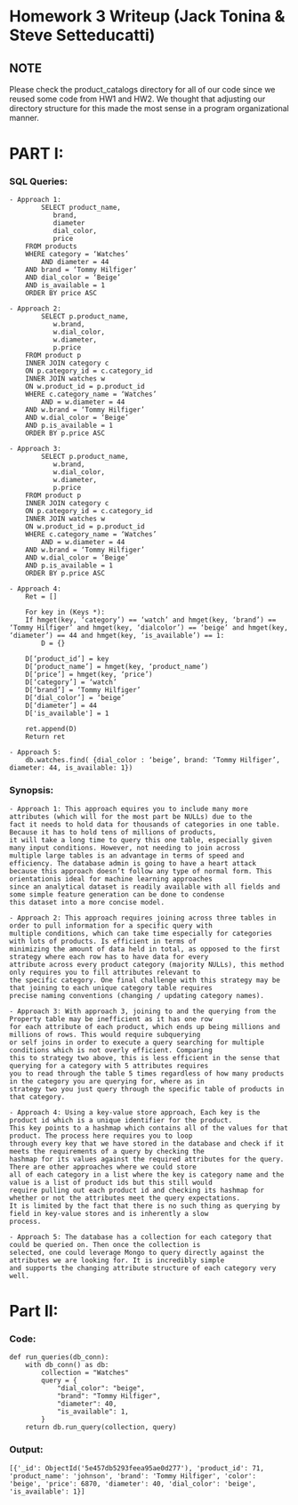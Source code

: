 # Homework 3 Writeup (Jack Tonina & Steve Setteducatti)

## NOTE
Please check the product_catalogs directory for all of our code since we reused some code from HW1 and HW2. We thought that adjusting our directory structure for this made the most sense in a program organizational manner.

# PART I: 

### SQL Queries:
    - Approach 1: 
            SELECT product_name,
			   brand,
			   diameter
			   dial_color,
			   price
		FROM products
		WHERE category = ‘Watches’
            AND diameter = 44
		AND brand = ‘Tommy Hilfiger’
		AND dial_color = ‘Beige’
		AND is_available = 1
		ORDER BY price ASC
		    
    - Approach 2: 
            SELECT p.product_name,
			   w.brand,
			   w.dial_color,
			   w.diameter,
			   p.price
		FROM product p
		INNER JOIN category c
		ON p.category_id = c.category_id
		INNER JOIN watches w
		ON w.product_id = p.product_id
		WHERE c.category_name = ‘Watches’
            AND = w.diameter = 44
		AND w.brand = ‘Tommy Hilfiger’
		AND w.dial_color = ‘Beige’
		AND p.is_available = 1
		ORDER BY p.price ASC

    - Approach 3:
            SELECT p.product_name,
			   w.brand,
			   w.dial_color,
			   w.diameter,
			   p.price
		FROM product p
		INNER JOIN category c
		ON p.category_id = c.category_id
		INNER JOIN watches w
		ON w.product_id = p.product_id
		WHERE c.category_name = ‘Watches’
            AND = w.diameter = 44
		AND w.brand = ‘Tommy Hilfiger’
		AND w.dial_color = ‘Beige’
		AND p.is_available = 1
		ORDER BY p.price ASC
 
    - Approach 4:
        Ret = []
        
	    For key in (Keys *):
		If hmget(key, ‘category’) == ‘watch’ and hmget(key, ‘brand’) == ‘Tommy Hilfiger’ and hmget(key, ‘dialcolor’) == ‘beige’ and hmget(key, ‘diameter’) == 44 and hmget(key, ‘is_available’) == 1:
		    D = {}
		    
        D[‘product_id’] = key
        D[‘product_name’] = hmget(key, ‘product_name’)
        D[‘price’] = hmget(key, ‘price’)
        D[‘category’] = ‘watch’
        D[‘brand’] = ‘Tommy Hilfiger’
        D[‘dial_color’] = ‘beige’
        D[‘diameter’] = 44
        D['is_available'] = 1
    
        ret.append(D)
        Return ret
    
    - Approach 5:
        db.watches.find( {dial_color : ‘beige’, brand: ‘Tommy Hilfiger’, diameter: 44, is_available: 1})
      
### Synopsis:
    - Approach 1: This approach equires you to include many more attributes (which will for the most part be NULLs) due to the 
    fact it needs to hold data for thousands of categories in one table. Because it has to hold tens of millions of products, 
    it will take a long time to query this one table, especially given many input conditions. However, not needing to join across 
    multiple large tables is an advantage in terms of speed and efficiency. The database admin is going to have a heart attack 
    because this approach doesn’t follow any type of normal form. This orientationis ideal for machine learning approaches 
    since an analytical dataset is readily available with all fields and some simple feature generation can be done to condense 
    this dataset into a more concise model.

    - Approach 2: This approach requires joining across three tables in order to pull information for a specific query with 
    multiple conditions, which can take time especially for categories with lots of products. Is efficient in terms of 
    minimizing the amount of data held in total, as opposed to the first strategy where each row has to have data for every 
    attribute across every product category (majority NULLs), this method only requires you to fill attributes relevant to 
    the specific category. One final challenge with this strategy may be that joining to each unique category table requires 
    precise naming conventions (changing / updating category names).

    - Approach 3: With approach 3, joining to and the querying from the Property table may be inefficient as it has one row 
    for each attribute of each product, which ends up being millions and millions of rows. This would require subquerying 
    or self joins in order to execute a query searching for multiple conditions which is not overly efficient. Comparing 
    this to strategy two above, this is less efficient in the sense that querying for a category with 5 attributes requires 
    you to read through the table 5 times regardless of how many products in the category you are querying for, where as in 
    strategy two you just query through the specific table of products in that category.

    - Approach 4: Using a key-value store approach, Each key is the product id which is a unique identifier for the product. 
    This key points to a hashmap which contains all of the values for that product. The process here requires you to loop 
    through every key that we have stored in the database and check if it meets the requirements of a query by checking the 
    hashmap for its values against the required attributes for the query. There are other approaches where we could store 
    all of each category in a list where the key is category name and the value is a list of product ids but this still would 
    require pulling out each product id and checking its hashmap for whether or not the attributes meet the query expectations. 
    It is limited by the fact that there is no such thing as querying by field in key-value stores and is inherently a slow 
    process.
    
    - Approach 5: The database has a collection for each category that could be queried on. Then once the collection is 
    selected, one could leverage Mongo to query directly against the attributes we are looking for. It is incredibly simple 
    and supports the changing attribute structure of each category very well.


# Part II:

### Code:

    def run_queries(db_conn):
        with db_conn() as db:
            collection = "Watches"
            query = {
                "dial_color": "beige",
                "brand": "Tommy Hilfiger",
                "diameter": 40,
                "is_available": 1,
            }
        return db.run_query(collection, query)

### Output:

    [{'_id': ObjectId('5e457db5293feea95ae0d277'), 'product_id': 71, 'product_name': 'johnson', 'brand': 'Tommy Hilfiger', 'color': 'beige', 'price': 6870, 'diameter': 40, 'dial_color': 'beige', 'is_available': 1}]
